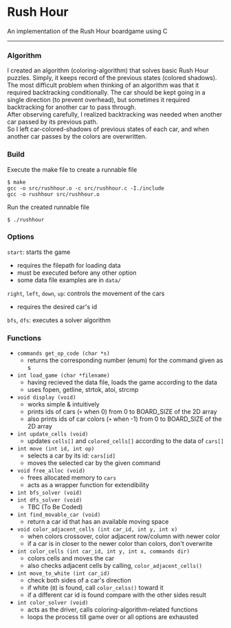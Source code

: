 # Rush Hour
An implementation of the Rush Hour boardgame using C<br>

---

### Algorithm
I created an algorithm (coloring-algorithm) that solves basic Rush Hour puzzles. Simply, it keeps record of the previous states (colored shadows).<br>
The most difficult problem when thinking of an algorithm was that it required backtracking conditionally. The car should be kept going in a single direction (to prevent overhead), but sometimes it required backtracking for another car to pass through.<br>
After observing carefully, I realized backtracking was needed when another car passed by its previous path.<br>
So I left car-colored-shadows of previous states of each car, and when another car passes by the colors are overwritten.<br>

### Build
Execute the make file to create a runnable file
```
$ make
gcc -o src/rushhour.o -c src/rushhour.c -I./include
gcc -o rushhour src/rushhour.o
```
Run the created runnable file
```
$ ./rushhour
```

### Options
`start`: starts the game
* requires the filepath for loading data
* must be executed before any other option
* some data file examples are in `data/`

`right`, `left`, `down`, `up`: controls the movement of the cars
* requires the desired car's id

`bfs`, `dfs`: executes a solver algorithm

### Functions
* `commands get_op_code (char *s)`
  * returns the corresponding number (enum) for the command given as s
* `int load_game (char *filename)`
  * having recieved the data file, loads the game according to the data
  * uses fopen, getline, strtok, atoi, strcmp
* `void display (void)`
  * works simple & intuitively
  * prints ids of cars (`+` when 0) from 0 to BOARD_SIZE of the 2D array
  * also prints ids of car colors (`+` when -1) from 0 to BOARD_SIZE of the 2D array
* `int update_cells (void)`
  * updates `cells[]` and `colored_cells[]` according to the data of `cars[]`
* `int move (int id, int op)`
  * selects a car by its id: `cars[id]`
  * moves the selected car by the given command
* `void free_alloc (void)`
  * frees allocated memory to `cars`
  * acts as a wrapper function for extendibility
* `int bfs_solver (void)`
* `int dfs_solver (void)`
  * TBC (To Be Coded)
* `int find_movable_car (void)`
  * return a car id that has an available moving space
* `void color_adjacent_cells (int car_id, int y, int x)`
  * when colors crossover, color adjacent row/column with newer color
  * if a car is in closer to the newer color than colors, don't overwrite
* `int color_cells (int car_id, int y, int x, commands dir)`
  * colors cells and moves the car
  * also checks adjacent cells by calling, `color_adjacent_cells()`
* `int move_to_white (int car_id)`
  * check both sides of a car's direction
  * if white (`0`) is found, call `color_celss()` toward it
  * if a different car id is found compare with the other sides result
* `int color_solver (void)`
  * acts as the driver, calls coloring-algorithm-related functions
  * loops the process till game over or all options are exhausted
